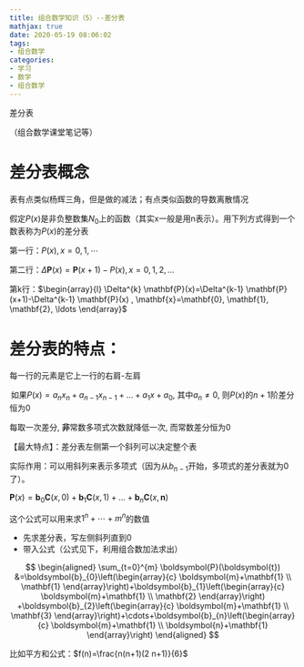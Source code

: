 ```yaml
---
title: 组合数学知识（5）--差分表
mathjax: true
date: 2020-05-19 08:06:02
tags:
- 组合数学
categories:
- 学习
- 数学
- 组合数学
---
```


差分表

（组合数学课堂笔记等）

<!--more-->

# 差分表概念

表有点类似杨辉三角，但是做的减法；有点类似函数的导数离散情况

假定$P(x)$是非负整数集$N_0$上的函数（其实x一般是用n表示）。用下列方式得到一个数表称为$P(x)$的差分表  

第一行：$P(x),x=0,1,\cdots$

第二行：$\Delta \mathbf{P}(x)=\mathbf{P}(x+1)-P(x), x=0,1,2, \ldots$

第k行：$\begin{array}{l}
\Delta^{k} \mathbf{P}(x)=\Delta^{k-1} \mathbf{P}(x+1)-\Delta^{k-1} \mathbf{P}(x) ,
\mathbf{x}=\mathbf{0}, \mathbf{1}, \mathbf{2}, \ldots
\end{array}$



# 差分表的特点：

每一行的元素是它上一行的右肩-左肩

 如果$P(x)=a_nx_n+a_{n-1}x_{n-1}+…+a_1x+a_0$, 其中$a_n≠0$, 则$P(x)$的$n+1$阶差分恒为0  

每取一次差分, **非**常数多项式次数就降低一次, 而常数差分恒为0  

【最大特点】：差分表左侧第一个斜列可以决定整个表

实际作用：可以用斜列来表示多项式（因为从$b_{n-1}$开始，多项式的差分表就为0了）。

$\mathbf{P}(x)=\mathbf{b}_{0} \mathbf{C}(x, 0)+\mathbf{b}_{1} \mathbf{C}(x, 1)+\ldots+\mathbf{b}_{n} \mathbf{C}(x, \mathbf{n})$



这个公式可以用来求$1^n+\cdots+m^n$的数值

* 先求差分表，写左侧斜列直到0
* 带入公式（公式见下，利用组合数加法求出）

$$
\begin{aligned}
\sum_{t=0}^{m} \boldsymbol{P}(\boldsymbol{t}) &=\boldsymbol{b}_{0}\left(\begin{array}{c}
\boldsymbol{m}+\mathbf{1} \\
\mathbf{1}
\end{array}\right)+\boldsymbol{b}_{1}\left(\begin{array}{c}
\boldsymbol{m}+\mathbf{1} \\
\mathbf{2}
\end{array}\right) 
+\boldsymbol{b}_{2}\left(\begin{array}{c}
\boldsymbol{m}+\mathbf{1} \\
\mathbf{3}
\end{array}\right)+\cdots+\boldsymbol{b}_{n}\left(\begin{array}{c}
\boldsymbol{m}+\mathbf{1} \\
\boldsymbol{n}+\mathbf{1}
\end{array}\right)
\end{aligned}
$$



比如平方和公式：$f(n)=\frac{n(n+1)(2 n+1)}{6}$

